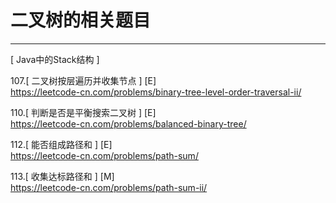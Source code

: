 # 二叉树的相关题目

---

[ Java中的Stack结构 ]

107.[ 二叉树按层遍历并收集节点 ]  [E]  
https://leetcode-cn.com/problems/binary-tree-level-order-traversal-ii/


110.[ 判断是否是平衡搜索二叉树 ]  [E]  
https://leetcode-cn.com/problems/balanced-binary-tree/


112.[ 能否组成路径和 ]  [E]  
https://leetcode-cn.com/problems/path-sum/

   
113.[ 收集达标路径和 ]  [M]  
https://leetcode-cn.com/problems/path-sum-ii/


